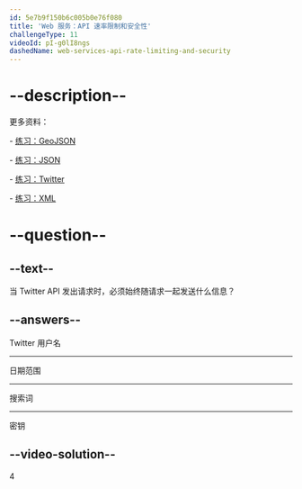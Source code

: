 ```yaml
---
id: 5e7b9f150b6c005b0e76f080
title: 'Web 服务：API 速率限制和安全性'
challengeType: 11
videoId: pI-g0lI8ngs
dashedName: web-services-api-rate-limiting-and-security
---
```


# --description--

更多资料：

\- [练习：GeoJSON](https://www.youtube.com/watch?v=TJGJN0T8tak)

\- [练习：JSON](https://www.youtube.com/watch?v=vTmw5RtfGMY)

\- [练习：Twitter](https://www.youtube.com/watch?v=2c7YwhvpCro)

\- [练习：XML](https://www.youtube.com/watch?v=AopYOlDa-vY)

# --question--

## --text--

当 Twitter API 发出请求时，必须始终随请求一起发送什么信息？

## --answers--

Twitter 用户名

---

日期范围

---

搜索词

---

密钥

## --video-solution--

4

